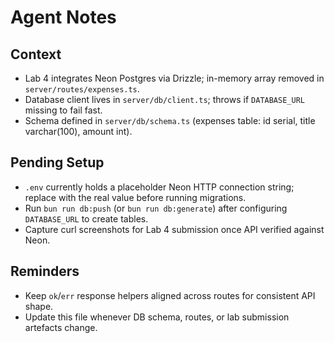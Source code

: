 # Agent Notes

## Context
- Lab 4 integrates Neon Postgres via Drizzle; in-memory array removed in `server/routes/expenses.ts`.
- Database client lives in `server/db/client.ts`; throws if `DATABASE_URL` missing to fail fast.
- Schema defined in `server/db/schema.ts` (expenses table: id serial, title varchar(100), amount int).

## Pending Setup
- `.env` currently holds a placeholder Neon HTTP connection string; replace with the real value before running migrations.
- Run `bun run db:push` (or `bun run db:generate`) after configuring `DATABASE_URL` to create tables.
- Capture curl screenshots for Lab 4 submission once API verified against Neon.

## Reminders
- Keep `ok`/`err` response helpers aligned across routes for consistent API shape.
- Update this file whenever DB schema, routes, or lab submission artefacts change.

